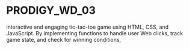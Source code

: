 # PRODIGY_WD_03
interactive and engaging tic-tac-toe game using  HTML, CSS, and JavaScript.
By implementing functions to handle user Web clicks, track game state, and check for winning conditions, 
